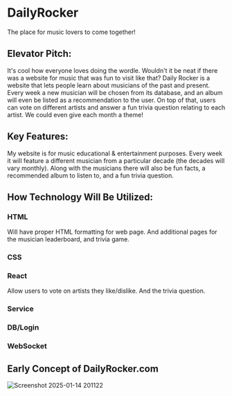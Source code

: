 # DailyRocker
The place for music lovers to come together!



## Elevator Pitch:
It's cool how everyone loves doing the wordle. Wouldn't it be neat if there was a website for music that was fun to visit like that? Daily Rocker is a website that lets people learn about musicians of the past and present. Every week a new musician will be chosen from its database, and an album will even be listed as a recommendation to the user. On top of that, users can vote on different artists and answer a fun trivia question relating to each artist. We could even give each month a theme!

## Key Features:
My website is for music educational & entertainment purposes. Every week it will feature a different musician from a particular decade (the decades will vary monthly). Along with the musicians there will also be fun facts, a recommended album to listen to, and a fun trivia question.

## How Technology Will Be Utilized:
### HTML
Will have proper HTML formatting for web page. And additional pages for the musician leaderboard, and trivia game.
### CSS

### React
Allow users to vote on artists they like/dislike. And the trivia question.
### Service

### DB/Login

### WebSocket

## Early Concept of DailyRocker.com
![Screenshot 2025-01-14 201122](https://github.com/user-attachments/assets/73a1f5ac-c5fa-4000-85a4-4b449d7f50eb)
